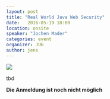 ```yaml
---
layout: post
title: "Real World Java Web Security"
date:   2016-05-19 18:00
location: onsite
speaker: "Jochen Mader" 
categories: event
organizer: JUG
author: jens
---
```

<img src="/assets/articles/2016/xxx.jpg" class="speaker" />

tbd

**Die Anmeldung ist noch nicht möglich**